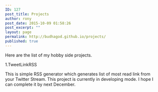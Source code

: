 ```yaml
---
ID: 127
post_title: Projects
author: rony
post_date: 2015-10-09 01:58:26
post_excerpt: ""
layout: page
permalink: http://budhagod.github.io/projects/
published: true
---
```

Here are the list of my hobby side projects.

1.TweetLinkRSS

This is simple RSS generator which generates list of most read link from your Twitter Stream. This project is currently in developing mode. I hope I can complete it by next December.
